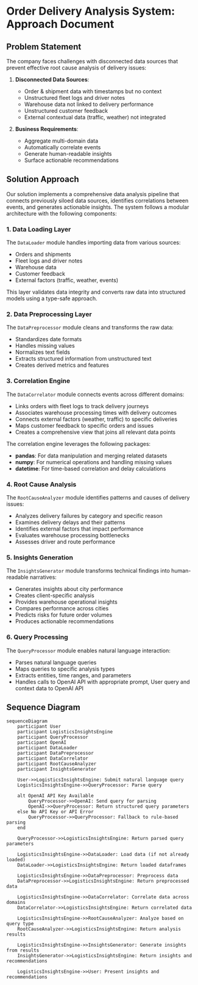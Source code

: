 # Order Delivery Analysis System: Approach Document

## Problem Statement

The company faces challenges with disconnected data sources that prevent effective root cause analysis of delivery issues:

1. **Disconnected Data Sources**:
   - Order & shipment data with timestamps but no context
   - Unstructured fleet logs and driver notes
   - Warehouse data not linked to delivery performance
   - Unstructured customer feedback
   - External contextual data (traffic, weather) not integrated

2. **Business Requirements**:
   - Aggregate multi-domain data
   - Automatically correlate events
   - Generate human-readable insights
   - Surface actionable recommendations

## Solution Approach

Our solution implements a comprehensive data analysis pipeline that connects previously siloed data sources, identifies correlations between events, and generates actionable insights. The system follows a modular architecture with the following components:

### 1. Data Loading Layer

The `DataLoader` module handles importing data from various sources:
- Orders and shipments
- Fleet logs and driver notes
- Warehouse data
- Customer feedback
- External factors (traffic, weather, events)

This layer validates data integrity and converts raw data into structured models using a type-safe approach.

### 2. Data Preprocessing Layer

The `DataPreprocessor` module cleans and transforms the raw data:
- Standardizes date formats
- Handles missing values
- Normalizes text fields
- Extracts structured information from unstructured text
- Creates derived metrics and features

### 3. Correlation Engine

The `DataCorrelator` module connects events across different domains:
- Links orders with fleet logs to track delivery journeys
- Associates warehouse processing times with delivery outcomes
- Connects external factors (weather, traffic) to specific deliveries
- Maps customer feedback to specific orders and issues
- Creates a comprehensive view that joins all relevant data points

The correlation engine leverages the following packages:
- **pandas**: For data manipulation and merging related datasets
- **numpy**: For numerical operations and handling missing values
- **datetime**: For time-based correlation and delay calculations

### 4. Root Cause Analysis

The `RootCauseAnalyzer` module identifies patterns and causes of delivery issues:
- Analyzes delivery failures by category and specific reason
- Examines delivery delays and their patterns
- Identifies external factors that impact performance
- Evaluates warehouse processing bottlenecks
- Assesses driver and route performance

### 5. Insights Generation

The `InsightsGenerator` module transforms technical findings into human-readable narratives:
- Generates insights about city performance
- Creates client-specific analysis
- Provides warehouse operational insights
- Compares performance across cities
- Predicts risks for future order volumes
- Produces actionable recommendations

### 6. Query Processing

The `QueryProcessor` module enables natural language interaction:
- Parses natural language queries
- Maps queries to specific analysis types
- Extracts entities, time ranges, and parameters
- Handles calls to OpenAI API with appropriate prompt, User query and context data to OpenAI API

## Sequence Diagram

```mermaid
sequenceDiagram
    participant User
    participant LogisticsInsightsEngine
    participant QueryProcessor
    participant OpenAI
    participant DataLoader
    participant DataPreprocessor
    participant DataCorrelator
    participant RootCauseAnalyzer
    participant InsightsGenerator

    User->>LogisticsInsightsEngine: Submit natural language query
    LogisticsInsightsEngine->>QueryProcessor: Parse query
    
    alt OpenAI API Key Available
        QueryProcessor->>OpenAI: Send query for parsing
        OpenAI->>QueryProcessor: Return structured query parameters
    else No API Key or API Error
        QueryProcessor->>QueryProcessor: Fallback to rule-based parsing
    end
    
    QueryProcessor->>LogisticsInsightsEngine: Return parsed query parameters
    
    LogisticsInsightsEngine->>DataLoader: Load data (if not already loaded)
    DataLoader->>LogisticsInsightsEngine: Return loaded dataframes
    
    LogisticsInsightsEngine->>DataPreprocessor: Preprocess data
    DataPreprocessor->>LogisticsInsightsEngine: Return preprocessed data
    
    LogisticsInsightsEngine->>DataCorrelator: Correlate data across domains
    DataCorrelator->>LogisticsInsightsEngine: Return correlated data
    
    LogisticsInsightsEngine->>RootCauseAnalyzer: Analyze based on query type
    RootCauseAnalyzer->>LogisticsInsightsEngine: Return analysis results
    
    LogisticsInsightsEngine->>InsightsGenerator: Generate insights from results
    InsightsGenerator->>LogisticsInsightsEngine: Return insights and recommendations
    
    LogisticsInsightsEngine->>User: Present insights and recommendations
```


